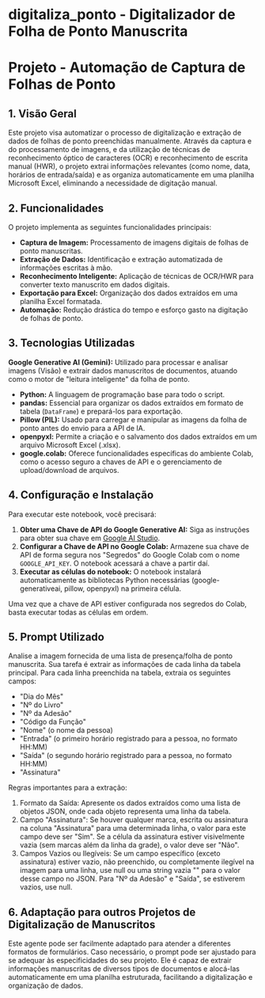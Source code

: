# digitaliza_ponto - Digitalizador de Folha de Ponto Manuscrita

# Projeto - Automação de Captura de Folhas de Ponto

## 1. Visão Geral

Este projeto visa automatizar o processo de digitalização e extração de dados de folhas de ponto preenchidas manualmente. Através da captura e do processamento de imagens, e da utilização de técnicas de reconhecimento óptico de caracteres (OCR) e reconhecimento de escrita manual (HWR), o projeto extrai informações relevantes (como nome, data, horários de entrada/saída) e as organiza automaticamente em uma planilha Microsoft Excel, eliminando a necessidade de digitação manual.

## 2. Funcionalidades

O projeto implementa as seguintes funcionalidades principais:

* **Captura de Imagem:** Processamento de imagens digitais de folhas de ponto manuscritas.
* **Extração de Dados:** Identificação e extração automatizada de informações escritas à mão.
* **Reconhecimento Inteligente:** Aplicação de técnicas de OCR/HWR para converter texto manuscrito em dados digitais.
* **Exportação para Excel:** Organização dos dados extraídos em uma planilha Excel formatada.
* **Automação:** Redução drástica do tempo e esforço gasto na digitação de folhas de ponto.

## 3. Tecnologias Utilizadas

**Google Generative AI (Gemini):** Utilizado para processar e analisar imagens (Visão) e extrair dados manuscritos de documentos, atuando como o motor de "leitura inteligente" da folha de ponto.
*   **Python:** A linguagem de programação base para todo o script.
*   **pandas:** Essencial para organizar os dados extraídos em formato de tabela (`DataFrame`) e prepará-los para exportação.
*   **Pillow (PIL):** Usado para carregar e manipular as imagens da folha de ponto antes do envio para a API de IA.
*   **openpyxl:** Permite a criação e o salvamento dos dados extraídos em um arquivo Microsoft Excel (.xlsx).
*   **google.colab:** Oferece funcionalidades específicas do ambiente Colab, como o acesso seguro a chaves de API e o gerenciamento de upload/download de arquivos.

## 4. Configuração e Instalação

Para executar este notebook, você precisará:

1.  **Obter uma Chave de API do Google Generative AI:** Siga as instruções para obter sua chave em [Google AI Studio](https://aistudio.google.com/app/apikey).
2.  **Configurar a Chave de API no Google Colab:** Armazene sua chave de API de forma segura nos "Segredos" do Google Colab com o nome `GOOGLE_API_KEY`. O notebook acessará a chave a partir daí.
3.  **Executar as células do notebook:** O notebook instalará automaticamente as bibliotecas Python necessárias (google-generativeai, pillow, openpyxl) na primeira célula.

Uma vez que a chave de API estiver configurada nos segredos do Colab, basta executar todas as células em ordem.

## 5. Prompt Utilizado 

Analise a imagem fornecida de uma lista de presença/folha de ponto manuscrita.
Sua tarefa é extrair as informações de cada linha da tabela principal.
Para cada linha preenchida na tabela, extraia os seguintes campos:
- "Dia do Mês"
- "Nº do Livro"
- "Nº da Adesão"
- "Código da Função"
- "Nome" (o nome da pessoa)
- "Entrada" (o primeiro horário registrado para a pessoa, no formato HH:MM)
- "Saída" (o segundo horário registrado para a pessoa, no formato HH:MM)
- "Assinatura"

 Regras importantes para a extração:
 1. Formato da Saída: Apresente os dados extraídos como uma lista de objetos JSON, onde cada objeto representa uma linha da tabela.
 2. Campo "Assinatura": Se houver qualquer marca, escrita ou assinatura na coluna "Assinatura" para uma determinada linha, o valor para este campo deve ser "Sim". Se a célula da assinatura estiver visivelmente vazia (sem marcas além da linha da grade), o valor deve ser "Não".
 3. Campos Vazios ou Ilegíveis: Se um campo específico (exceto assinatura) estiver vazio, não preenchido, ou completamente ilegível na imagem para uma linha, use null ou uma string vazia "" para o valor desse campo no JSON. Para "Nº da Adesão" e "Saída", se estiverem vazios, use null.

## 6. Adaptação para outros Projetos de Digitalização de Manuscritos

Este agente pode ser facilmente adaptado para atender a diferentes formatos de formulários. Caso necessário, o prompt pode ser ajustado para se adequar às especificidades do seu projeto. Ele é capaz de extrair informações manuscritas de diversos tipos de documentos e alocá-las automaticamente em uma planilha estruturada, facilitando a digitalização e organização de dados.

